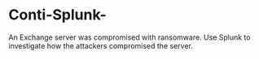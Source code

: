 # Conti-Splunk-
An Exchange server was compromised with ransomware. Use Splunk to investigate how the attackers compromised the server.
